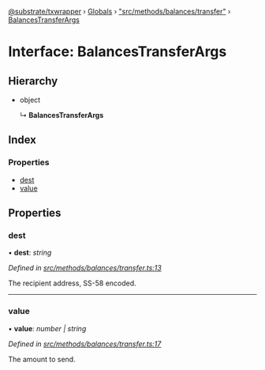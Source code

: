 [@substrate/txwrapper](../README.md) › [Globals](../globals.md) › ["src/methods/balances/transfer"](../modules/_src_methods_balances_transfer_.md) › [BalancesTransferArgs](_src_methods_balances_transfer_.balancestransferargs.md)

# Interface: BalancesTransferArgs

## Hierarchy

* object

  ↳ **BalancesTransferArgs**

## Index

### Properties

* [dest](_src_methods_balances_transfer_.balancestransferargs.md#dest)
* [value](_src_methods_balances_transfer_.balancestransferargs.md#value)

## Properties

###  dest

• **dest**: *string*

*Defined in [src/methods/balances/transfer.ts:13](https://github.com/paritytech/txwrapper/blob/cf846c2/src/methods/balances/transfer.ts#L13)*

The recipient address, SS-58 encoded.

___

###  value

• **value**: *number | string*

*Defined in [src/methods/balances/transfer.ts:17](https://github.com/paritytech/txwrapper/blob/cf846c2/src/methods/balances/transfer.ts#L17)*

The amount to send.
